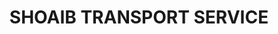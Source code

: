 ---
title: "SHOAIB TRANSPORT SERVICE"
url: /karachi/shoaib-transport-service/
shop: travel agency
---